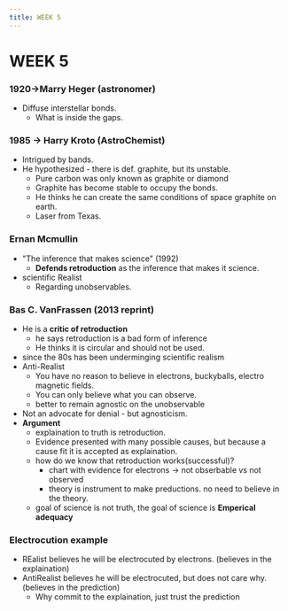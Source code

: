 ```yaml
---
title: WEEK 5
---
```

# WEEK 5

<!-- ## Study guide -->
<!-- 2 Essay questions, 3 paragraphs each (1 full page).  -->

<!-- ## Question 1 -->
<!-- ### problem of induction -->
<!-- ### humes solution -->
<!-- ### why his solution sucks -->
<!-- ### provide example from class -->
<!-- ### provide example of your own. -->
<!---->
<!-- ## Question 2 -->
<!-- ### Explain process of retroduction -->
<!-- >  Focused only on inference -->
<!-- ### Example from class -->
<!-- ### Example of your own -->


### 1920->Marry Heger (astronomer)
- Diffuse interstellar bonds.
    - What is inside the gaps.
### 1985 -> Harry Kroto (AstroChemist)
- Intrigued by bands. 
- He hypothesized - there is def. graphite, but its unstable.
    - Pure carbon was only known as graphite or diamond
    - Graphite has become stable to occupy the bonds.
    - He thinks he can create the same conditions of space graphite on earth.
    - Laser from Texas.

### Ernan Mcmullin
- "The inference that makes science" (1992)
    - **Defends retroduction** as the inference that makes it science. 
- scientific Realist
    - Regarding unobservables.
### Bas C. VanFrassen (2013 reprint)
- He is a **critic of retroduction**
    - he says retroduction is a bad form of inference
    - He thinks it is circular and should not be used.
- since the 80s has been underminging scientific realism 
- Anti-Realist
    - You have no reason to believe in electrons, buckyballs, electro magnetic fields.
    - You can only believe what you can observe.
    - better to remain agnostic on the unobservable
- Not an advocate for denial - but agnosticism.
- **Argument** 
    - explaination to truth is retroduction. 
    - Evidence presented with many possible causes, but because a cause fit it is accepted as explaination.
    - how do we know that retroduction works(successful)?
        - chart with evidence for electrons -> not obserbable vs not observed
        - theory is instrument to make preductions. no need to believe in the theory.
    - goal of science is not truth, the goal of science is **Emperical adequacy** 

### Electrocution example
- REalist believes he will be electrocuted by electrons. (believes in the explaination)
- AntiRealist believes he will be electrocuted, but does not care why. (believes in the prediction)
    - Why commit to the explaination, just trust the prediction

